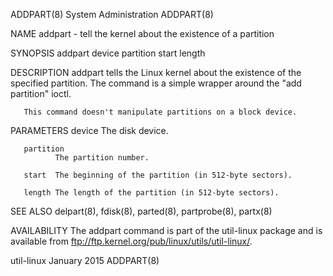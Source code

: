 ADDPART(8)                                                                                System Administration                                                                                ADDPART(8)

NAME
       addpart - tell the kernel about the existence of a partition

SYNOPSIS
       addpart device partition start length

DESCRIPTION
       addpart tells the Linux kernel about the existence of the specified partition.  The command is a simple wrapper around the "add partition" ioctl.

       This command doesn't manipulate partitions on a block device.

PARAMETERS
       device The disk device.

       partition
              The partition number.

       start  The beginning of the partition (in 512-byte sectors).

       length The length of the partition (in 512-byte sectors).

SEE ALSO
       delpart(8), fdisk(8), parted(8), partprobe(8), partx(8)

AVAILABILITY
       The addpart command is part of the util-linux package and is available from ftp://ftp.kernel.org/pub/linux/utils/util-linux/.

util-linux                                                                                     January 2015                                                                                    ADDPART(8)
